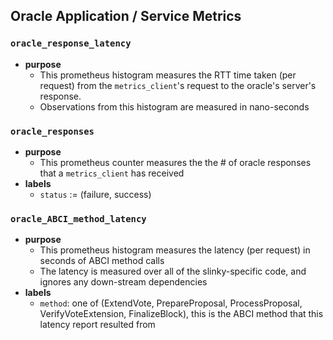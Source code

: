 ## Oracle Application / Service Metrics
### `oracle_response_latency`
- **purpose**
    - This prometheus histogram measures the RTT time taken (per request) from the `metrics_client`'s request to the oracle's server's response.
    - Observations from this histogram are measured in nano-seconds
### `oracle_responses`
- **purpose**
    - This prometheus counter measures the the # of oracle responses that a `metrics_client` has received
- **labels**
    - `status` := (failure, success)
### `oracle_ABCI_method_latency`
- **purpose**
    - This prometheus histogram measures the latency (per request) in seconds of ABCI method calls
    - The latency is measured over all of the slinky-specific code, and ignores any down-stream dependencies
- **labels**
    - `method`: one of (ExtendVote, PrepareProposal, ProcessProposal, VerifyVoteExtension, FinalizeBlock), this is the ABCI method that this latency report resulted from